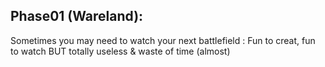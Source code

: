 
## Phase01 (Wareland):

Sometimes you may need to watch your next battlefield : Fun to creat, fun to watch BUT totally useless & waste of time (almost)
